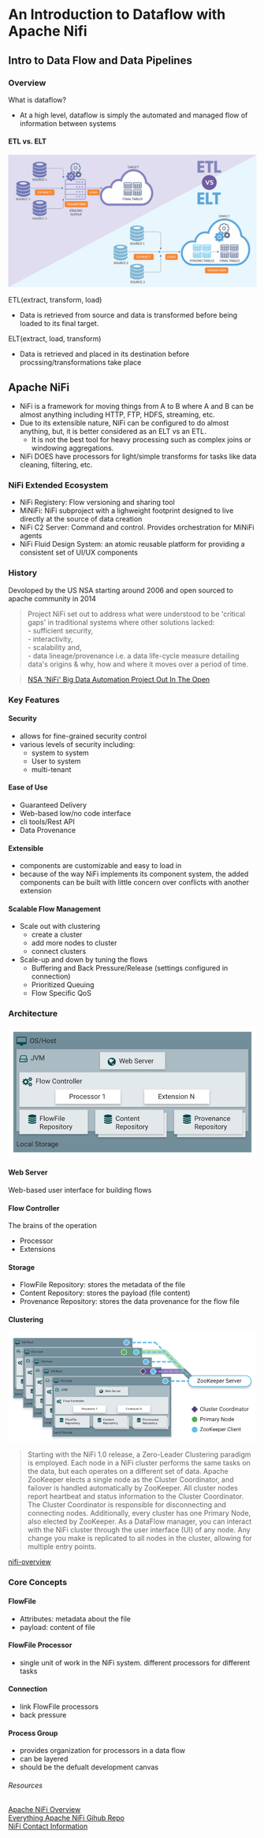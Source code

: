 # An Introduction to Dataflow with Apache Nifi

## Intro to Data Flow and Data Pipelines

### Overview

What is dataflow?
- At a high level, dataflow is simply the automated and managed flow of information between systems  

#### ETL vs. ELT

![etl vs elt](./assets/etl-vs-elt.png)

ETL(extract, transform, load)  
- Data is retrieved from source and data is transformed before being loaded to its final target.  

ELT(extract, load, transform)  
- Data is retrieved and placed in its destination before procssing/transformations take place

## Apache NiFi

- NiFi is a framework for moving things from A to B where A and B can be almost anything including HTTP, FTP, HDFS, streaming, etc.
- Due to its extensible nature, NiFi can be configured to do almost anything, but, it is better considered as an ELT vs an ETL.
    - It is not the best tool for heavy processing such as complex joins or windowing aggregations.
- NiFi DOES have processors for light/simple transforms for tasks like data cleaning, filtering, etc.

### NiFi Extended Ecosystem
    
- NiFi Registery: Flow versioning and sharing tool
- MiNiFi: NiFi subproject with a lighweight footprint designed to live directly at the source of data creation
- NiFi C2 Server: Command and control. Provides orchestration for MiNiFi agents
- NiFi Fluid Design System: an atomic reusable platform for providing a consistent set of UI/UX components

### History

Devoloped by the US NSA starting around 2006 and open sourced to apache community in 2014

 > Project NiFi set out to address what were understood to be 'critical gaps' in traditional systems where other solutions lacked:  
    - sufficient security,  
    - interactivity,  
    - scalability and,  
    - data lineage/provenance i.e. a data life-cycle measure detailing data's origins & why, how and where it moves over a period of time.

> [NSA 'NiFi' Big Data Automation Project Out In The Open](https://www.forbes.com/sites/adrianbridgwater/2015/07/21/nsa-nifi-big-data-automation-project-out-in-the-open/)

### Key Features

#### Security

- allows for fine-grained security control
- various levels of security including:
   - system to system
   - User to system
   - multi-tenant

#### Ease of Use

- Guaranteed Delivery
- Web-based low/no code interface
- cli tools/Rest API
- Data Provenance

#### Extensible

- components are customizable and easy to load in
- because of the way NiFi implements its component system, the added components  can be built with little concern over conflicts with another extension

#### Scalable Flow Management

- Scale out with clustering
   - create a cluster
   - add more nodes to cluster
   - connect clusters
- Scale-up and down by tuning the flows
   - Buffering and Back Pressure/Release (settings configured in connection)
   - Prioritized Queuing
   - Flow Specific QoS
   
### Architecture

![Nifi Single Node](./assets/zero-leader-node.png)

#### Web Server

Web-based user interface for building flows

#### Flow Controller

The brains of the operation
- Processor
- Extensions

#### Storage

- FlowFile Repository: stores the metadata of the file
- Content Repository: stores the payload (file content)
- Provenance Repository: stores the data provenance for the flow file

#### Clustering

![Nifi Cluster](./assets/zero-leader-cluster.png)

> Starting with the NiFi 1.0 release, a Zero-Leader Clustering paradigm is employed. Each node in a NiFi cluster performs the same tasks on the data, but each operates on a different set of data. Apache ZooKeeper elects a single node as the Cluster Coordinator, and failover is handled automatically by ZooKeeper. All cluster nodes report heartbeat and status information to the Cluster Coordinator. The Cluster Coordinator is responsible for disconnecting and connecting nodes. Additionally, every cluster has one Primary Node, also elected by ZooKeeper. As a DataFlow manager, you can interact with the NiFi cluster through the user interface (UI) of any node. Any change you make is replicated to all nodes in the cluster, allowing for multiple entry points.

[nifi-overview](https://nifi.apache.org/docs/nifi-docs/html/overview.html#nifi-architecture)

### Core Concepts

#### FlowFile

- Attributes: metadata about the file
- payload: content of file

#### FlowFile Processor

- single unit of work in the NiFi system. different processors for different tasks

#### Connection

- link FlowFile processors
- back pressure

#### Process Group

- provides organization for processors in a data flow
- can be layered
- should be the defualt development canvas

###### Resources

[Apache NiFi Overview](https://nifi.apache.org/docs/nifi-docs/html/overview.html#nifi-architecture)  
[Everything Apache NiFi Gihub Repo](https://github.com/tspannhw/EverythingApacheNiFi?tab=readme-ov-file)  
[NiFi Contact Information](https://nifi.apache.org/community/contact/)
